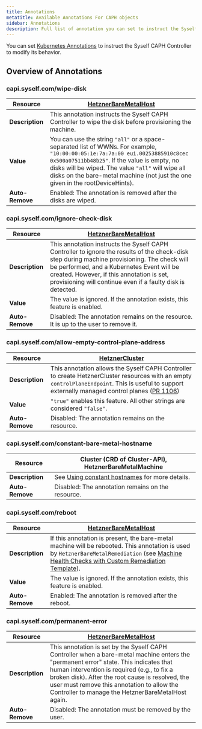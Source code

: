 ```yaml
---
title: Annotations
metatitle: Available Annotations For CAPH objects
sidebar: Annotations
description: Full list of annotation you can set to instruct the Syself CAPH Controller to modify its behavior.
---
```


You can set [Kubernetes Annotations](https://kubernetes.io/docs/concepts/overview/working-with-objects/annotations/) to instruct the Syself CAPH Controller to modify its behavior.

## Overview of Annotations

### capi.syself.com/wipe-disk

| **Resource**    | [HetznerBareMetalHost](/docs/caph/03-reference/05-hetzner-bare-metal-host.md)                                                                                                                                                                                                                                       |
| --------------- | ------------------------------------------------------------------------------------------------------------------------------------------------------------------------------------------------------------------------------------------------------------------------------------------------------------------- |
| **Description** | This annotation instructs the Syself CAPH Controller to wipe the disk before provisioning the machine.                                                                                                                                                                                                              |
| **Value**       | You can use the string `"all"` or a space-separated list of WWNs. For example, `"10:00:00:05:1e:7a:7a:00 eui.00253885910c8cec 0x500a07511bb48b25"`. If the value is empty, no disks will be wiped. The value `"all"` will wipe all disks on the bare-metal machine (not just the one given in the rootDeviceHints). |
| **Auto-Remove** | Enabled: The annotation is removed after the disks are wiped.                                                                                                                                                                                                                                                       |

### capi.syself.com/ignore-check-disk

| **Resource**    | [HetznerBareMetalHost](/docs/caph/03-reference/05-hetzner-bare-metal-host.md)                                                                                                                                                                                                                         |
| --------------- | ----------------------------------------------------------------------------------------------------------------------------------------------------------------------------------------------------------------------------------------------------------------------------------------------------- |
| **Description** | This annotation instructs the Syself CAPH Controller to ignore the results of the check-disk step during machine provisioning. The check will be performed, and a Kubernetes Event will be created. However, if this annotation is set, provisioning will continue even if a faulty disk is detected. |
| **Value**       | The value is ignored. If the annotation exists, this feature is enabled.                                                                                                                                                                                                                              |
| **Auto-Remove** | Disabled: The annotation remains on the resource. It is up to the user to remove it.                                                                                                                                                                                                                  |

### capi.syself.com/allow-empty-control-plane-address

| **Resource**    | [HetznerCluster](/docs/caph/03-reference/02-hetzner-cluster.md)                                                            |
| --------------- | -------------------------------------------------------------------------------------------------------------------------- |
| **Description** | This annotation allows the Syself CAPH Controller to create HetznerCluster resources with an empty `controlPlaneEndpoint`. This is useful to support externally managed control planes ([PR 1106](https://github.com/syself/cluster-api-provider-hetzner/pull/1106)) |
| **Value**       | `"true"` enables this feature. All other strings are considered `"false"`.                                                 |
| **Auto-Remove** | Disabled: The annotation remains on the resource.                                                                          |

### capi.syself.com/constant-bare-metal-hostname

| **Resource**    | Cluster (CRD of Cluster-API), HetznerBareMetalMachine                                                        |
| --------------- | ------------------------------------------------------------------------------------------------------------ |
| **Description** | See [Using constant hostnames](/docs/caph/02-topics/05-baremetal/04-constant-hostnames.md) for more details. |
| **Auto-Remove** | Disabled: The annotation remains on the resource.                                                            |

### capi.syself.com/reboot

| **Resource**    | [HetznerBareMetalHost](/docs/caph/03-reference/05-hetzner-bare-metal-host.md)                                                                                                                                                                                 |
| --------------- | ------------------------------------------------------------------------------------------------------------------------------------------------------------------------------------------------------------------------------------------------------------- |
| **Description** | If this annotation is present, the bare-metal machine will be rebooted. This annotation is used by `HetznerBareMetalRemediation` (see [Machine Health Checks with Custom Remediation Template](/docs/caph/02-topics/06-advanced/04-custom-templates-mhc.md)). |
| **Value**       | The value is ignored. If the annotation exists, this feature is enabled.                                                                                                                                                                                      |
| **Auto-Remove** | Enabled: The annotation is removed after the reboot.                                                                                                                                                                                                          |

### capi.syself.com/permanent-error

| **Resource**    | [HetznerBareMetalHost](/docs/caph/03-reference/05-hetzner-bare-metal-host.md)                                                                                                                                                                                                                                                                |
| --------------- | -------------------------------------------------------------------------------------------------------------------------------------------------------------------------------------------------------------------------------------------------------------------------------------------------------------------------------------------- |
| **Description** | This annotation is set by the Syself CAPH Controller when a bare-metal machine enters the "permanent error" state. This indicates that human intervention is required (e.g., to fix a broken disk). After the root cause is resolved, the user must remove this annotation to allow the Controller to manage the HetznerBareMetalHost again. |
| **Auto-Remove** | Disabled: The annotation must be removed by the user.                                                                                                                                                                                                                                                                                        |
